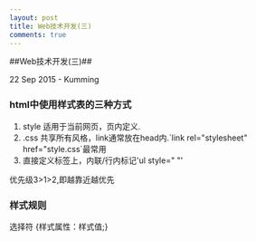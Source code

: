 ```yaml
---
layout: post
title: Web技术开发(三)
comments: true
---
```

##Web技术开发(三)##
<p class="meta">22 Sep 2015 - Kumming</p>
<h3>html中使用样式表的三种方式</h3>
<ol>
	<li>style 适用于当前网页，页内定义.</li>
	<li>.css 共享所有风格，link通常放在head内.`link rel="stylesheet" href="style.css`最常用</li>
	<li>直接定义标签上，内联/行内标记'ul style=" "'</li>
</ol>	
<p>优先级3>1>2,即越靠近越优先</p>
<h3>样式规则</h3>
<p>选择符 {样式属性：样式值;}</P>

